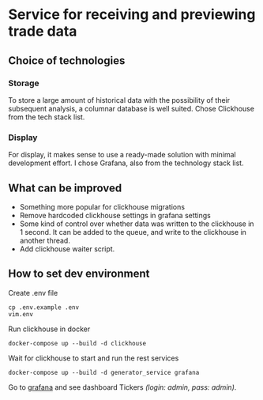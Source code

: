 # Service for receiving and previewing trade data

## Choice of technologies

### Storage

To store a large amount of historical data with the possibility of their subsequent analysis, a columnar database is well suited. Chose Clickhouse from the tech stack list.

### Display

For display, it makes sense to use a ready-made solution with minimal development effort. I chose Grafana, also from the technology stack list.

## What can be improved

- Something more popular for clickhouse migrations
- Remove hardcoded clickhouse settings in grafana settings
- Some kind of control over whether data was written to the clickhouse in 1 second. It can be added to the queue, and write to the clickhouse in another thread.
- Add clickhouse waiter script.

## How to set dev environment

Create .env file

```shell
cp .env.example .env
vim.env
```

Run clickhouse in docker

```shell
docker-compose up --build -d clickhouse
```

Wait for clickhouse to start and run the rest services

```shell
docker-compose up --build -d generator_service grafana
```

Go to [grafana](http://localhost:3000/) and see dashboard Tickers _(login: admin, pass: admin)_.